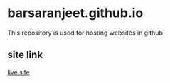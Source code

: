 # barsaranjeet.github.io
 This repository is used for hosting websites in github

## site link
[live site](https://barsaranjeet.github.io/)